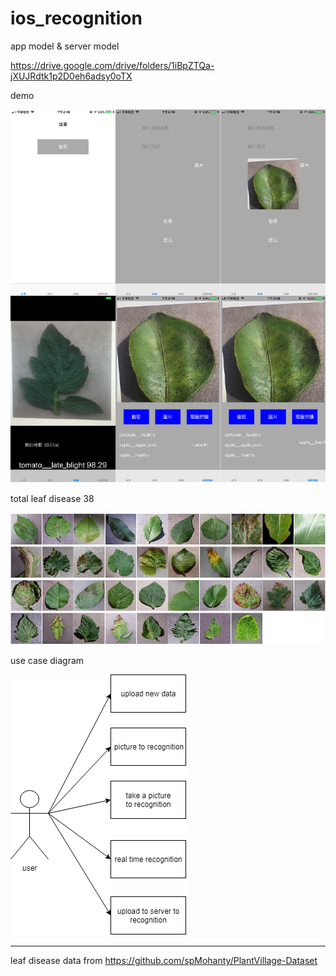 # ios_recognition
app model & server model

https://drive.google.com/drive/folders/1iBpZTQa-jXUJRdtk1p2D0eh6adsy0oTX

demo

![image](https://github.com/qoo8327/ios_recognition/blob/master/demo/demo.png)

total leaf disease 38

![image](https://github.com/qoo8327/ios_recognition/blob/master/demo/leaf.png)

use case diagram

![image](https://github.com/qoo8327/ios_recognition/blob/master/demo/user.png)

-------------------------------------------------------------------------------------------------------------------------------







leaf disease data from https://github.com/spMohanty/PlantVillage-Dataset
